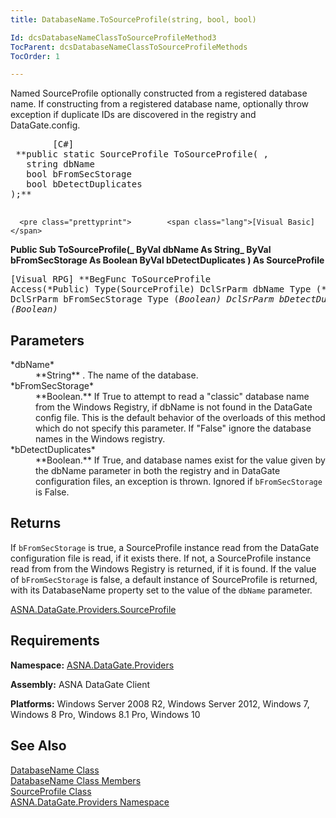 ```yaml
---
title: DatabaseName.ToSourceProfile(string, bool, bool)

Id: dcsDatabaseNameClassToSourceProfileMethod3
TocParent: dcsDatabaseNameClassToSourceProfileMethods
TocOrder: 1

---
```


Named SourceProfile optionally constructed from a registered database name. If constructing from a registered database name, optionally throw exception if duplicate IDs are discovered in the registry and DataGate.config. 
<pre class="prettyprint">        <span class="lang">[C#]</span>
 **public static SourceProfile ToSourceProfile( ,
   string dbName
   bool bFromSecStorage
   bool bDetectDuplicates
);** 
      </pre>
      <pre class="prettyprint">        <span class="lang">[Visual Basic] </span>
 **Public Sub ToSourceProfile(_ 
   ByVal dbName As String_
   ByVal bFromSecStorage As Boolean
   ByVal bDetectDuplicates
) As SourceProfile** 
      </pre>
      <pre class="prettyprint">
        <span class="lang">[Visual RPG]</span>
 **BegFunc ToSourceProfile Access(*Public) Type(SourceProfile)
   DclSrParm dbName Type (*String)
   DclSrParm bFromSecStorage Type (*Boolean)
   DclSrParm bDetectDuplicates (*Boolean)** 
      </pre>

## Parameters

<dl>
        <dt>
 *dbName* 
        </dt>
        <dd>
 **String** . The name of the database.  </dd>
        <dt>
 *bFromSecStorage* 
        </dt>
        <dd>
 **Boolean.**  If True to attempt to read a "classic" 
        database name from the Windows Registry, if dbName is not found in the
        DataGate config file.  This is the default behavior of the overloads of this
        method which do not specify this parameter. If "False" ignore the 
        database names in the Windows registry.
</dd>
		<dt>
 *bDetectDuplicates* 
        </dt>
        <dd>
 **Boolean.**   If True, and database names exist for the value given by the dbName 
       parameter in both the registry and in DataGate configuration files, an exception is thrown. 
       Ignored if <code>bFromSecStorage</code> is False.
</dd>
</dl>

## Returns
If <code>bFromSecStorage</code> is true, a SourceProfile instance read from the
        DataGate configuration file is read, if it exists there.  If not, a SourceProfile
        instance read from from the Windows Registry is returned, if it is found. 
        If the value of <code>bFromSecStorage</code> is false, a default instance of SourceProfile 
        is returned, with its DatabaseName property set to the value of the <code>dbName</code> 
        parameter.

[ASNA.DataGate.Providers.SourceProfile](source-profile-class.html) <br /> 
## Requirements

**Namespace:** [ ASNA.DataGate.Providers](datagate-providers-namespace.html) 

**Assembly:** ASNA DataGate Client

**Platforms:** Windows Server 2008 R2, Windows Server 2012, Windows 7, Windows 8 Pro, Windows 8.1 Pro, Windows 10
## See Also


[DatabaseName Class](database-name-class.html)
      <br />
[DatabaseName Class Members](database-name-members.html)
      <br />
[SourceProfile Class](source-profile-class.html)
      <br />
[ASNA.DataGate.Providers Namespace](datagate-providers-namespace.html)

